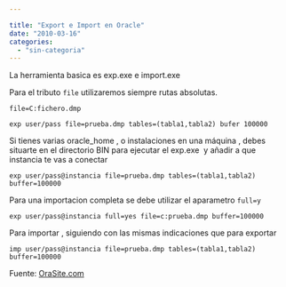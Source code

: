 ```yaml
---

title: "Export e Import en Oracle"
date: "2010-03-16"
categories: 
  - "sin-categoria"
---
```


La herramienta basica es exp.exe e import.exe

Para el tributo `file` utilizaremos siempre rutas absolutas.

`file=C:fichero.dmp`

`exp user/pass file=prueba.dmp tables=(tabla1,tabla2) bufer 100000`

Si tienes varias oracle\_home , o instalaciones en una máquina , debes situarte en el directorio BIN para ejecutar el exp.exe  y añadir a que instancia te vas a conectar

`exp user/pass@instancia file=prueba.dmp tables=(tabla1,tabla2) buffer=100000`

Para una importacion completa se debe utilizar el aparametro `full=y`

`exp user/pass@instancia full=yes file=c:prueba.dmp buffer=100000`

Para importar , siguiendo con las mismas indicaciones que para exportar

`imp user/pass@instancia file=prueba.dmp tables=(tabla1,tabla2) buffer=100000`

Fuente: [OraSite.com](https://www.orasite.com/tutoriales/export-import-oracle-9i.html)
